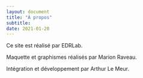 ```yaml
---
layout: document
title: "À propos"
subtitle: 
date: 2021-01-20
---
```


Ce site est réalisé par EDRLab. 

Maquette et graphismes réalisés par Marion Raveau.

Intégration et développement par Arthur Le Meur.
